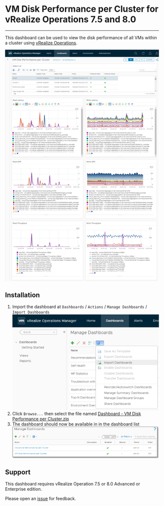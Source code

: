 # VM Disk Performance per Cluster for vRealize Operations 7.5 and 8.0
---------

This dashboard can be used to view the disk performance of all VMs within a cluster using [vRealize Operations](https://www.vmware.com/products/vrealize-operations.html).

![VM Disk Performance per Cluster](https://raw.githubusercontent.com/notoriousbdg/vrops-dashboard-vm_disk_performance_per_cluster/master/Dashboard.png)


## Installation
1. Import the dashboard at `Dashboards` / `Actions` / `Manage Dashboards` / `Import Dashboards`  
![Import Dashboard](https://raw.githubusercontent.com/notoriousbdg/vrops-dashboard-vm_disk_performance_per_cluster/master/Import_Dashboard.png)
2. Click `Browse...` then select the file named [Dashboard - VM Disk Performance per Cluster.zip](https://github.com/notoriousbdg/vrops-dashboard-vm_disk_performance_per_cluster/raw/master/Dashboard%20-%20VM%20Disk%20Performance%20per%20Cluster.zip)
3. The dashboard should now be available in in the dashboard list  
![Dashboard List](https://raw.githubusercontent.com/notoriousbdg/vrops-dashboard-vm_disk_performance_per_cluster/master/Dashboard_List.png)


## Support

This dashboard requires vRealize Operation 7.5 or 8.0 Advanced or Enterprise edition.

Please open an [issue](https://github.com/notoriousbdg/vrops-dashboard-vm_disk_performance_per_cluster/issues) for feedback.
